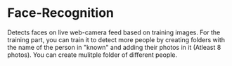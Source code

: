 # Face-Recognition
Detects faces on live web-camera feed based on training images. 
For the training part, you can train it to detect more people 
by creating folders with the name of the person in "known" and 
adding their photos in it (Atleast 8 photos). You can create 
mulitple folder of different people.
